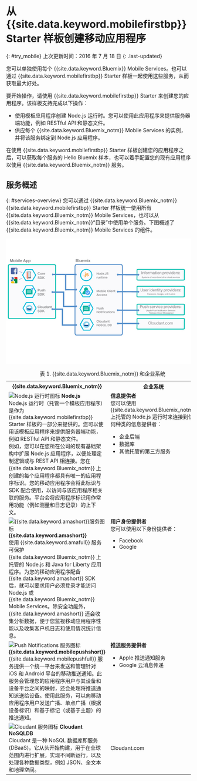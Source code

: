 # 从 {{site.data.keyword.mobilefirstbp}} Starter 样板创建移动应用程序
{: #try_mobile}
上次更新时间：2016 年 7 月 18 日
{: .last-updated} 

您可以单独使用每个 {{site.data.keyword.Bluemix}} Mobile Services。也可以通过 {{site.data.keyword.mobilefirstbp}} Starter 样板一起使用这些服务，从而获取最大好处。 

要开始操作，请使用 {{site.data.keyword.mobilefirstbp}} Starter 来创建您的应用程序。该样板支持完成以下操作：

* 使用模板应用程序创建 Node.js 运行时。您可以使用此应用程序来提供服务器端功能，例如 RESTful API 和静态文件。<!-- You can read more about operating this application in the Developing Mobile Backend section.-->
* 供应每个 {{site.data.keyword.Bluemix_notm}} Mobile Services 的实例，并将该服务绑定到 Node.js 应用程序。

<!--
<img src="images/mf_boiler_icon.png" alt="Bluemix mobile services" width="500"> {{site.data.keyword.mobilefirstbp}} Starter boilerplate 
-->

在使用 {{site.data.keyword.mobilefirstbp}} Starter 样板创建您的应用程序之后，可以获取每个服务的 Hello Bluemix 样本，也可以着手配置您的现有应用程序以使用 {{site.data.keyword.Bluemix_notm}} 服务。


## 服务概述
{: #services-overview}
您可以通过 {{site.data.keyword.Bluemix_notm}} {{site.data.keyword.mobilefirstbp}} Starter 样板统一使用所有 {{site.data.keyword.Bluemix_notm}} Mobile Services，也可以从 {{site.data.keyword.Bluemix_notm}}“目录”中使用单个服务。下图概述了 {{site.data.keyword.Bluemix_notm}} Mobile Services 的组件。

![{{site.data.keyword.Bluemix_notm}} Mobile Services 体系结构](images/bms_architecture.jpg)

<table summary="此表描述了 {{site.data.keyword.Bluemix_notm}} Mobile services">
<caption>表 1. {{site.data.keyword.Bluemix_notm}} 和企业系统</caption>
<th>{{site.data.keyword.Bluemix_notm}}</th>
<th>企业系统</th>
<tr>
<td> <img src="images/i_js_64.png" alt="Node.js 运行时图标"> <b>Node.js</b><br/>Node.js 运行时（托管一个模板应用程序）是作为 {{site.data.keyword.mobilefirstbp}} Starter 样板的一部分来提供的。您可以使用该模板应用程序来提供服务器端功能，例如 RESTful API 和静态文件。<br/>例如，您可以在您所在公司的现有基础架构中扩展 Node.js 应用程序，以便处理定制逻辑或与 REST API 相连接。您在 {{site.data.keyword.Bluemix_notm}} 上创建的每个应用程序都具有唯一的应用程序标识。您的移动应用程序会将此标识与 SDK 配合使用，以访问与该应用程序相关联的服务。平台会将应用程序标识用作常用功能（例如测量和日志记录）的上下文。<!--You can read more about operating this application in the "Developing Mobile Backend" section.--></td>
<td valign="top"><b>信息提供者</b> <br/>您可以使用 {{site.data.keyword.Bluemix_notm}} 上托管的 Node.js 运行时来连接到任何种类的信息提供者：<ul>
	<li>企业后端</li>
	<li>数据库</li>
	<li>其他托管的第三方服务</li>
</ul>
</td>
</tr>
<tr>
<td><img src="images/catalog_icons-05.png" alt="{{site.data.keyword.amashort}}服务图标"> <b>{{site.data.keyword.amashort}}</b><br/>使用 {{site.data.keyword.amafull}} 服务可保护 {{site.data.keyword.Bluemix_notm}} 上托管的 Node.js 和 Java for Liberty 应用程序。为您的移动应用程序配备 {{site.data.keyword.amashort}} SDK 后，就可以要求用户必须登录才能访问 Node.js 或 {{site.data.keyword.Bluemix_notm}} Mobile Services。除安全功能外，{{site.data.keyword.amashort}} 还会收集分析数据，便于您监视移动应用程序性能以及收集客户机日志和使用情况统计信息。</td>
<td valign="top"><b>用户身份提供者</b> <br/>您可以使用以下身份提供者：<ul><li>Facebook</li><li>Google</li></ul></td>
</tr>
<tr>
<td><img src="images/catalog_icons-09.png" alt="Push Notifications 服务图标"> <b>{{site.data.keyword.mobilepushshort}}</b><br/>{{site.data.keyword.mobilepushfull}} 服务提供一个统一平台来发送和管理针对 iOS 和 Android 平台的移动推送通知。此服务会管理您的应用程序用户与其设备和设备平台之间的映射，还会处理将推送通知派送给设备。使用此服务，可以向移动应用程序用户发送广播、单点广播（根据设备标识）和基于标记（或基于主题）的推送通知。</td>
<td valign="top"><b>推送服务提供者</b><ul><li>Apple 推送通知服务</li><li>Google 云消息传递</li></ul></td>
</tr>
<tr>
<td><img src="images/cloudant64.png" alt="Cloudant 服务图标"> <b>Cloudant NoSQLDB</b><br/>Cloudant 是一种 NoSQL 数据库即服务 (DBaaS)。它从头开始构建，用于在全球范围内进行扩展，实现不间断运行，以及处理各种数据类型，例如 JSON、全文本和地理空间。</td>
<td>Cloudant.com</td>
</tr>
</table>
